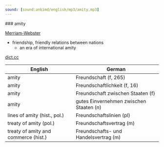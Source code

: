 ```yaml
---
sound: [sound:ankimd/english/mp3/amity.mp3]
---
```


\### amity

[Merriam-Webster](https://www.merriam-webster.com/dictionary/amity)

- friendship, friendly relations between nations
    - an era of international amity

[dict.cc](https://www.dict.cc/amity)

| English        | German       |
| -------------- | ------------ |
| amity | Freundschaft (f, 265) |
| amity | Freundschaftlichkeit (f, 16) |
| amity | Freundschaft zwischen Staaten (f) |
| amity | gutes Einvernehmen zwischen Staaten (n) |
| lines of amity (hist., pol.) | Freundschaftslinien (pl) |
| treaty of amity (pol.) | Freundschaftsvertrag (m) |
| treaty of amity and commerce (hist.) | Freundschafts- und Handelsvertrag (m) |
